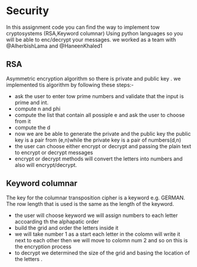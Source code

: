 # Security
In this assignment code you can find the way to implement tow cryptosystems (RSA,Keyword columnar) Using python languages so you will be able to enc/decrypt your messages. 
we worked as a team with @AlherbishLama and @HaneenKhaled1

##  RSA
Asymmetric encryption algorithm so there is private and public key .
we implemented tis algorithm by following these steps:-
- ask the user to enter tow prime numbers and validate that the input is prime and int.
- compute n and phi 
- compute the list that contain all possiple e and ask the user to choose from it
- compute the d
- now we are be able to generate the private and the public key the public key is a pair from (e,n)while the private key is a pair of numbers(d,n)
- the user can choose either encrypt or decrypt and passing the plain text to encrypt or decrypt messages 
-  encrypt or decrypt methods will convert the letters into numbers and also will encrypt/decrypt. 
## Keyword columnar
The key for the columnar transposition cipher is a keyword e.g. GERMAN. The row length that is used is the same as the length of the keyword.
-  the user will choose keyword we will assign numbers to each letter accoarding th the alphapatic order
- build the grid and order the letters inside it
- we will take number 1 as a start each letter in the colomn will write it next to each other then we will move to colomn num 2 and so on this is the encryption process 
- to decrypt we determined the size of the grid and basing the location of the letters . 

